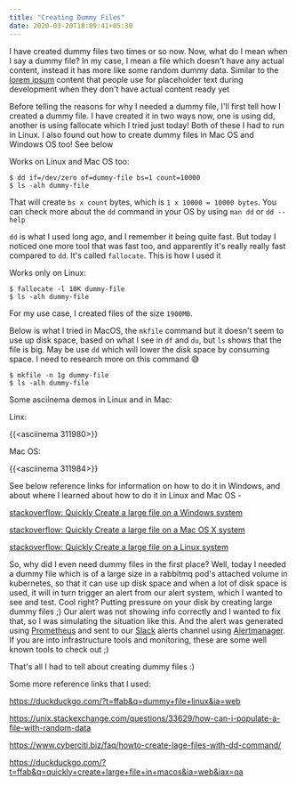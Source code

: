 ```yaml
---
title: "Creating Dummy Files"
date: 2020-03-20T18:09:41+05:30
---
```


I have created dummy files two times or so now. Now, what do I mean when I say a
dummy file? In my case, I mean a file which doesn't have any actual content,
instead it has more like some random dummy data. Similar to the
[lorem ipsum](https://en.wikipedia.org/wiki/Lorem_ipsum) content that people use
for placeholder text during development when they don't have actual content
ready yet

Before telling the reasons for why I needed a dummy file, I'll first tell how I
created a dummy file. I have created it in two ways now, one is using dd,
another is using fallocate which I tried just today! Both of these I had to run
in Linux. I also found out how to create dummy files in Mac OS and Windows OS
too! See below

Works on Linux and Mac OS too:

```
$ dd if=/dev/zero of=dummy-file bs=1 count=10000
$ ls -alh dummy-file
```

That will create `bs x count` bytes, which is `1 x 10000 = 10000 bytes`. You can
check more about the `dd` command in your OS by using `man dd` or `dd --help` 

`dd` is what I used long ago, and I remember it being quite fast. But today I
noticed one more tool that was fast too, and apparently it's really really
fast compared to `dd`. It's called `fallocate`. This is how I used it

Works only on Linux:

```
$ fallocate -l 10K dummy-file
$ ls -alh dummy-file
```

For my use case, I created files of the size `1900MB`.

Below is what I tried in MacOS, the `mkfile` command but it doesn't seem to use
up disk space, based on what I see in `df` and `du`, but `ls` shows that the
file is big. May be use `dd` which will lower the disk space by consuming space.
I need to research more on this command 😅

```
$ mkfile -n 1g dummy-file
$ ls -alh dummy-file
```

Some asciinema demos in Linux and in Mac:

Linx:

{{<asciinema 311980>}}

Mac OS:

{{<asciinema 311984>}}

See below reference links for information on how to do it in Windows,
and about where I learned about how to do it in Linux and Mac OS -

[stackoverflow: Quickly Create a large file on a Windows system](https://stackoverflow.com/questions/982659/quickly-create-large-file-on-a-windows-system)

[stackoverflow: Quickly Create a large file on a Mac OS X system](https://stackoverflow.com/questions/26796729/quickly-create-a-large-file-on-a-mac-os-x-system)

[stackoverflow: Quickly Create a large file on a Linux system](https://stackoverflow.com/questions/257844/quickly-create-a-large-file-on-a-linux-system#5688625)


So, why did I even need dummy files in the first place? Well, today I needed a
dummy file which is of a large size in a rabbitmq pod's attached volume in
kubernetes, so that it can use up disk space and when a lot of disk space is
used, it will in turn trigger an alert from our alert system, which I wanted to
see and test. Cool right? Putting pressure on your disk by creating large dummy
files ;) Our alert was not showing info correctly and I wanted to fix that, so
I was simulating the situation like this. And the alert was generated using
[Prometheus](https://prometheus.io) and sent to our [Slack](https://slack.com)
alerts channel using
[Alertmanager](https://prometheus.io/docs/alerting/alertmanager/). If you are
into infrastructure tools and monitoring, these are some well known tools to
check out ;)

That's all I had to tell about creating dummy files :)

Some more reference links that I used:

https://duckduckgo.com/?t=ffab&q=dummy+file+linux&ia=web

https://unix.stackexchange.com/questions/33629/how-can-i-populate-a-file-with-random-data

https://www.cyberciti.biz/faq/howto-create-lage-files-with-dd-command/

https://duckduckgo.com/?t=ffab&q=quickly+create+large+file+in+macos&ia=web&iax=qa
